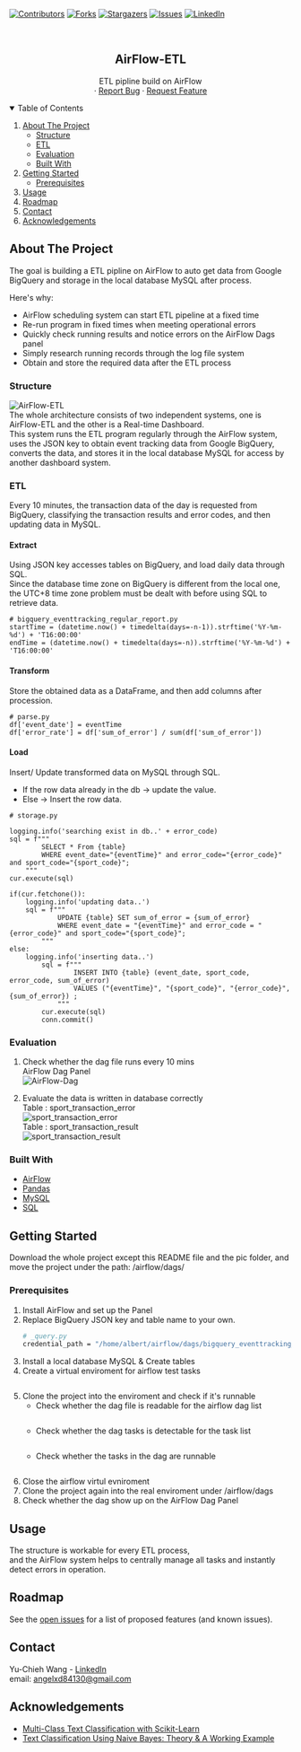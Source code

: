 
[![Contributors][contributors-shield]][contributors-url]
[![Forks][forks-shield]][forks-url]
[![Stargazers][stars-shield]][stars-url]
[![Issues][issues-shield]][issues-url]
[![LinkedIn][linkedin-shield]][linkedin-url]



<!-- PROJECT LOGO -->
<br />
<p align="center">

  <h2 align="center">AirFlow-ETL</h2>

  <p align="center">
    ETL pipline build on AirFlow  
    <br />
    ·
    <a href="https://github.com/angelxd84130/Airflow-ETL/issues">Report Bug</a>
    ·
    <a href="https://github.com/angelxd84130/Airflow-ETL/issues">Request Feature</a>
  </p>
</p>



<!-- TABLE OF CONTENTS -->
<details open="open">
  <summary>Table of Contents</summary>
  <ol>
    <li>
      <a href="#about-the-project">About The Project</a>
      <ul>  
        <li><a href="#structure">Structure</a></li>  
        <li><a href="#etl">ETL</a></li>  
        <li><a href="#evaluation">Evaluation</a></li>
        <li><a href="#built-with">Built With</a></li>
      </ul>
    </li>
    <li>
      <a href="#getting-started">Getting Started</a>
      <ul>
        <li><a href="#prerequisites">Prerequisites</a></li>
      </ul>
    </li>
    <li><a href="#usage">Usage</a></li>
    <li><a href="#roadmap">Roadmap</a></li>
    <li><a href="#contact">Contact</a></li>
    <li><a href="#acknowledgements">Acknowledgements</a></li>
  </ol>
</details>



<!-- ABOUT THE PROJECT -->
## About The Project


The goal is building a ETL pipline on AirFlow to auto get data from Google BigQuery and storage in the local database MySQL after process.    


Here's why:
* AirFlow scheduling system can start ETL pipeline at a fixed time  
* Re-run program in fixed times when meeting operational errors    
* Quickly check running results and notice errors on the AirFlow Dags panel  
* Simply research running records through the log file system   
* Obtain and store the required data after the ETL process  
  
### Structure  
![AirFlow-ETL][product-screenshot0]   
The whole architecture consists of two independent systems, one is AirFlow-ETL and the other is a Real-time Dashboard.  
This system runs the ETL program regularly through the AirFlow system, uses the JSON key to obtain event tracking data from Google BigQuery, converts the data, 
and stores it in the local database MySQL for access by another dashboard system.  

### ETL  
Every 10 minutes, the transaction data of the day is requested from BigQuery, 
classifying the transaction results and error codes, and then updating data in MySQL.   
 

#### Extract  
Using JSON key accesses tables on BigQuery, and load daily data through SQL.   
Since the database time zone on BigQuery is different from the local one, the UTC+8 time zone problem must be dealt with before using SQL to retrieve data.
```
# bigquery_eventtracking_regular_report.py
startTime = (datetime.now() + timedelta(days=-n-1)).strftime('%Y-%m-%d') + 'T16:00:00'
endTime = (datetime.now() + timedelta(days=-n)).strftime('%Y-%m-%d') + 'T16:00:00'
```

#### Transform  
Store the obtained data as a DataFrame, and then add columns after procession.    
```
# parse.py
df['event_date'] = eventTime
df['error_rate'] = df['sum_of_error'] / sum(df['sum_of_error'])
```

#### Load    
Insert/ Update transformed data on MySQL through SQL.  
- If the row data already in the db -> update the value.  
- Else -> Insert the row data.  
```
# storage.py

logging.info('searching exist in db..' + error_code)
sql = f"""
		SELECT * From {table} 
		WHERE event_date="{eventTime}" and error_code="{error_code}" and sport_code="{sport_code}"; 
	"""
cur.execute(sql)

if(cur.fetchone()):
    logging.info('updating data..')
    sql = f""" 
			UPDATE {table} SET sum_of_error = {sum_of_error} 
			WHERE event_date = "{eventTime}" and error_code = "{error_code}" and sport_code="{sport_code}";
		""" 
else:
    logging.info('inserting data..')
        sql = f"""
				INSERT INTO {table} (event_date, sport_code, error_code, sum_of_error)
				VALUES ("{eventTime}", "{sport_code}", "{error_code}", {sum_of_error}) ;
            """ 
        cur.execute(sql)
        conn.commit()
```

### Evaluation  
1. Check whether the dag file runs every 10 mins  
AirFlow Dag Panel  
![AirFlow-Dag][product-screenshot1]  
  
  
2. Evaluate the data is written in database correctly  
Table : sport_transaction_error  
![sport_transaction_error][product-screenshot2]   
Table : sport_transaction_result  
![sport_transaction_result][product-screenshot3]    
  
  
### Built With

* [AirFlow](https://airflow.apache.org/)
* [Pandas](https://pandas.pydata.org/)
* [MySQL](https://www.mysql.com/)
* [SQL](https://www.w3schools.com/sql/)



<!-- GETTING STARTED -->
## Getting Started

Download the whole project except this README file and the pic folder, and move the project under the path: /airflow/dags/  

### Prerequisites


1. Install AirFlow and set up the Panel  
2. Replace BigQuery JSON key and table name to your own.
   ```sh
   # _query.py
   credential_path = "/home/albert/airflow/dags/bigquery_eventtracking_regular_report_module/sg-prod-readonly-303206-cb8365379fd6.json"  
   ```
3. Install a local database MySQL & Create tables      
4. Create a virtual enviroment for airflow test tasks   
   ```  

   ```  
5. Clone the project into the enviroment and check if it's runnable  
   - Check whether the dag file is readable for the airflow dag list  
   ```  
   ```  
   - Check whether the dag tasks is detectable for the task list  
   ```  
   ```  
   - Check whether the tasks in the dag are runnable  
   ```  
   ```  
6. Close the airflow virtul evniroment 
7. Clone the project again into the real enviroment under /airflow/dags  
8. Check whether the dag show up on the AirFlow Dag Panel



<!-- USAGE EXAMPLES -->
## Usage  
The structure is workable for every ETL process,  
and the AirFlow system helps to centrally manage all tasks and instantly detect errors in operation.  



<!-- ROADMAP -->
## Roadmap

See the [open issues](https://github.com/othneildrew/Best-README-Template/issues) for a list of proposed features (and known issues).


<!-- CONTACT -->
## Contact

Yu-Chieh Wang - [LinkedIn](https://www.linkedin.com/in/yu-chieh-wang/)  
email: angelxd84130@gmail.com


<!-- ACKNOWLEDGEMENTS -->
## Acknowledgements
* [Multi-Class Text Classification with Scikit-Learn](https://towardsdatascience.com/multi-class-text-classification-with-scikit-learn-12f1e60e0a9f)
* [Text Classification Using Naive Bayes: Theory & A Working Example](https://towardsdatascience.com/text-classification-using-naive-bayes-theory-a-working-example-2ef4b7eb7d5a)





<!-- MARKDOWN LINKS & IMAGES -->
<!-- https://www.markdownguide.org/basic-syntax/#reference-style-links -->
[contributors-shield]: https://img.shields.io/github/contributors/angelxd84130/Airflow-ETL.svg?style=for-the-badge
[contributors-url]: https://github.com/angelxd84130/Airflow-ETL/graphs/contributors
[forks-shield]: https://img.shields.io/github/forks/angelxd84130/Airflow-ETL.svg?style=for-the-badge
[forks-url]: https://github.com/angelxd84130/Airflow-ETL/network/members
[stars-shield]: https://img.shields.io/github/stars/angelxd84130/Airflow-ETL.svg?style=for-the-badge
[stars-url]: https://github.com/angelxd84130/Airflow-ETL/stargazers
[issues-shield]: https://img.shields.io/github/issues/angelxd84130/Airflow-ETL.svg?style=for-the-badge
[issues-url]: https://github.com/angelxd84130/Airflow-ETL/issues
[license-shield]: https://img.shields.io/github/license/angelxd84130/Airflow-ETL.svg?style=for-the-badge
[license-url]: https://github.com/angelxd84130/Airflow-ETL/blob/master/LICENSE.txt
[linkedin-shield]: https://img.shields.io/badge/-LinkedIn-black.svg?style=for-the-badge&logo=linkedin&colorB=555
[linkedin-url]: https://www.linkedin.com/in/yu-chieh-wang/
[product-screenshot0]: /bigquery_eventtracking_regular_report_module/pic/AirFlow-ETL.png
[product-screenshot1]: /bigquery_eventtracking_regular_report_module/pic/AirFlow-Dag.png
[product-screenshot2]: /bigquery_eventtracking_regular_report_module/pic/sport_transaction_error.png
[product-screenshot3]: /bigquery_eventtracking_regular_report_module/pic/sport_transaction_result.png
